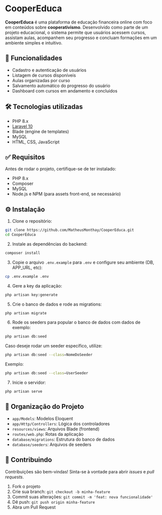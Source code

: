 # CooperEduca

**CooperEduca** é uma plataforma de educação financeira online com foco em conteúdos sobre **cooperativismo**. Desenvolvido como parte de um projeto educacional, o sistema permite que usuários acessem cursos, assistam aulas, acompanhem seu progresso e concluam formações em um ambiente simples e intuitivo.

## 🚀 Funcionalidades

- Cadastro e autenticação de usuários
- Listagem de cursos disponíveis
- Aulas organizadas por curso
- Salvamento automático do progresso do usuário
- Dashboard com cursos em andamento e concluídos

## 🛠️ Tecnologias utilizadas

- PHP 8.x
- [Laravel 10](https://laravel.com/)
- Blade (engine de templates)
- MySQL
- HTML, CSS, JavaScript

## ✅ Requisitos

Antes de rodar o projeto, certifique-se de ter instalado:

- PHP 8.x
- Composer
- MySQL
- Node.js e NPM (para assets front-end, se necessário)

## ⚙️ Instalação

1. Clone o repositório:

```bash
git clone https://github.com/MatheusMonthay/CooperEduca.git
cd CooperEduca
```

2. Instale as dependências do backend:

```bash
composer install
```

3. Copie o arquivo `.env.example` para `.env` e configure seu ambiente (DB, APP_URL, etc):

```bash
cp .env.example .env
```

4. Gere a key da aplicação:

```bash
php artisan key:generate
```

5. Crie o banco de dados e rode as migrations:

```bash
php artisan migrate
```

6. Rode os seeders para popular o banco de dados com dados de exemplo:

```bash
php artisan db:seed
```

Caso deseje rodar um seeder específico, utilize:

```bash
php artisan db:seed --class=NomeDoSeeder
```

Exemplo:

```bash
php artisan db:seed --class=UserSeeder
```

7. Inicie o servidor:

```bash
php artisan serve
```

## 📁 Organização do Projeto

- `app/Models`: Modelos Eloquent
- `app/Http/Controllers`: Lógica dos controladores
- `resources/views`: Arquivos Blade (frontend)
- `routes/web.php`: Rotas da aplicação
- `database/migrations`: Estrutura do banco de dados
- `database/seeders`: Arquivos de seeders

## 🤝 Contribuindo

Contribuições são bem-vindas! Sinta-se à vontade para abrir *issues* e *pull requests*.

1. Fork o projeto
2. Crie sua branch: `git checkout -b minha-feature`
3. Commit suas alterações: `git commit -m 'feat: nova funcionalidade'`
4. Dê push: `git push origin minha-feature`
5. Abra um Pull Request
